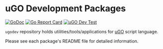# uGO Development Packages

[![GoDoc](https://godoc.org/github.com/ozanh/ugodev?status.svg)](https://godoc.org/github.com/ozanh/ugodev)
[![Go Report Card](https://goreportcard.com/badge/github.com/ozanh/ugodev)](https://goreportcard.com/report/github.com/ozanh/ugodev)
[![uGO Dev Test](https://github.com/ozanh/ugodev/workflows/ugodev-test/badge.svg)](https://github.com/ozanh/ugodev/actions)

`ugodev` repository holds utilities/tools/applications for
[uGO](https://github.com/ozanh/ugo) script language.

Please see each package's README file for detailed information.

